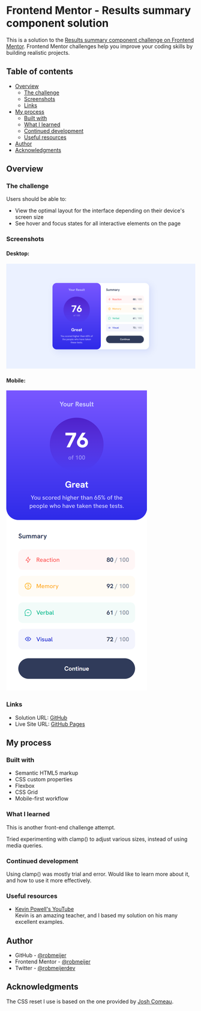 # Frontend Mentor - Results summary component solution

This is a solution to the [Results summary component challenge on Frontend Mentor](https://www.frontendmentor.io/challenges/results-summary-component-CE_K6s0maV). Frontend Mentor challenges help you improve your coding skills by building realistic projects. 

## Table of contents

- [Overview](#overview)
  - [The challenge](#the-challenge)
  - [Screenshots](#screenshots)
  - [Links](#links)
- [My process](#my-process)
  - [Built with](#built-with)
  - [What I learned](#what-i-learned)
  - [Continued development](#continued-development)
  - [Useful resources](#useful-resources)
- [Author](#author)
- [Acknowledgments](#acknowledgments)

## Overview

### The challenge

Users should be able to:

- View the optimal layout for the interface depending on their device's screen size
- See hover and focus states for all interactive elements on the page

### Screenshots

#### Desktop:
![Desktop Screenshot](https://raw.githubusercontent.com/robmeijer/fem-results-summary-component/main/screenshot-desktop.png "Desktop Screenshot")
#### Mobile:
![Mobile Screenshot](https://raw.githubusercontent.com/robmeijer/fem-results-summary-component/main/screenshot-mobile.png "Mobile Screenshot")

### Links

- Solution URL: [GitHub](https://github.com/robmeijer/fem-results-summary-component)
- Live Site URL: [GitHub Pages](https://robmeijer.github.io/fem-results-summary-component)

## My process

### Built with

- Semantic HTML5 markup
- CSS custom properties
- Flexbox
- CSS Grid
- Mobile-first workflow

### What I learned

This is another front-end challenge attempt.

Tried experimenting with clamp() to adjust various sizes, instead of using media queries.

### Continued development

Using clamp() was mostly trial and error. Would like to learn more about it, and how to use it more effectively.

### Useful resources

- [Kevin Powell's YouTube](https://www.youtube.com/kepowob)\
  Kevin is an amazing teacher, and I based my solution on his many excellent examples.

## Author

- GitHub - [@robmeijer](https://github.com/robmeijer)
- Frontend Mentor - [@robmeijer](https://www.frontendmentor.io/profile/robmeijer)
- Twitter - [@robmeijerdev](https://twitter.com/robmeijerdev)

## Acknowledgments

The CSS reset I use is based on the one provided by [Josh Comeau](https://www.joshwcomeau.com/css/custom-css-reset/).
